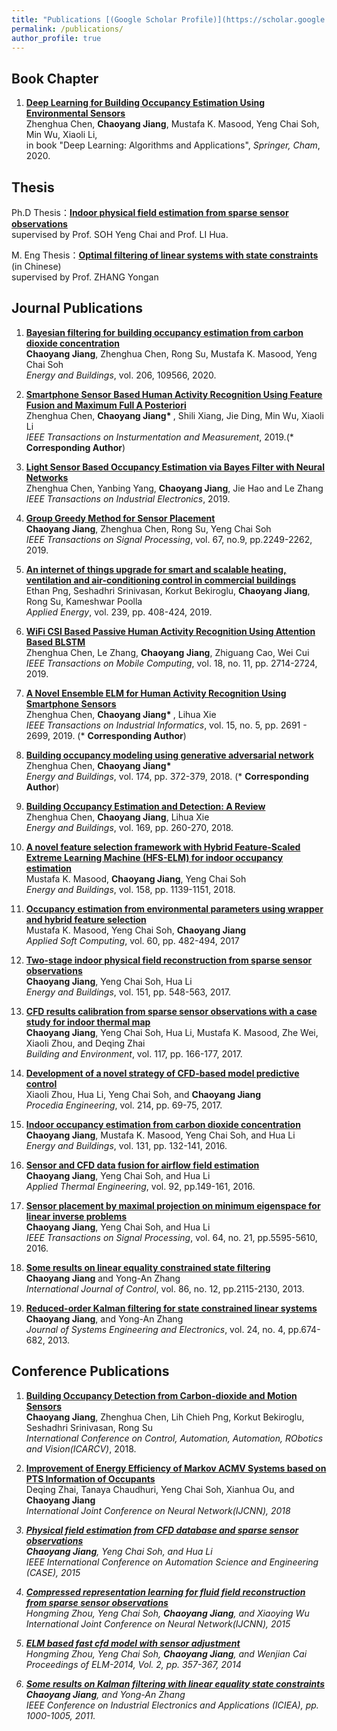 ```yaml
---
title: "Publications [(Google Scholar Profile)](https://scholar.google.com/citations?hl=en&user=0-T9nE0AAAAJ)"
permalink: /publications/
author_profile: true
---
```


## Book Chapter
1. <b>[Deep Learning for Building Occupancy Estimation Using Environmental Sensors](https://link.springer.com/chapter/10.1007/978-3-030-31760-7_11)</b> <br> 
Zhenghua Chen, <b>Chaoyang Jiang</b>, Mustafa K. Masood, Yeng Chai Soh, Min Wu, Xiaoli Li,<br> in book
"Deep Learning: Algorithms and Applications", <i>Springer, Cham</i>, 2020.

## Thesis
Ph.D Thesis：<b>[Indoor physical field estimation from sparse sensor observations](https://dr.ntu.edu.sg/handle/10356/72572)</b><br>
                supervised by Prof. SOH Yeng Chai and Prof. LI Hua.

M. Eng Thesis：<b>[Optimal filtering of linear systems with state constraints](http://www.wanfangdata.com.cn/details/detail.do?_type=degree&id=D262398#)</b> (in Chinese)<br>
                  supervised by Prof. ZHANG Yongan
  
## Journal Publications
1. <b>[Bayesian filtering for building occupancy estimation from carbon dioxide concentration](https://www.sciencedirect.com/science/article/pii/S0378778819312721)</b> <br>
<b>Chaoyang Jiang</b>, Zhenghua Chen, Rong Su,  Mustafa K. Masood, Yeng Chai Soh<br>
<i>Energy and Buildings</i>, vol. 206, 109566, 2020.


1. <b>[Smartphone Sensor Based Human Activity Recognition Using Feature Fusion and Maximum Full A Posteriori](https://ieeexplore.ieee.org/document/8856227)</b> <br>
Zhenghua Chen, <b>Chaoyang Jiang* </b>, Shili Xiang, Jie Ding, Min Wu, Xiaoli Li<br>
<i>IEEE Transactions on Insturmentation and Measurement</i>, 2019.(* <b>Corresponding Author</b>)


1. <b>[Light Sensor Based Occupancy Estimation via Bayes Filter with Neural Networks](https://ieeexplore.ieee.org/document/8798996)</b> <br> 
Zhenghua Chen, Yanbing Yang, <b>Chaoyang Jiang</b>, Jie Hao and Le Zhang<br>
<i>IEEE Transactions on Industrial Electronics</i>, 2019.


1. <b>[Group Greedy Method for Sensor Placement](https://ieeexplore.ieee.org/abstract/document/8658116)</b> <br> 
<b>Chaoyang Jiang</b>, Zhenghua Chen, Rong Su, Yeng Chai Soh<br>
<i>IEEE Transactions on Signal Processing</i>, vol. 67, no.9, pp.2249-2262, 2019.

1. <b>[An internet of things upgrade for smart and scalable heating, ventilation and air-conditioning control in commercial buildings](https://www.sciencedirect.com/science/article/pii/S0306261919302582)</b> <br> 
Ethan Png, Seshadhri Srinivasan, Korkut Bekiroglu, <b>Chaoyang Jiang</b>, Rong Su, Kameshwar Poolla<br>
<i>Applied Energy</i>, vol. 239, pp. 408-424, 2019.

1. <b>[WiFi CSI Based Passive Human Activity Recognition Using Attention Based BLSTM](https://ieeexplore.ieee.org/abstract/document/8514811)</b> <br> 
Zhenghua Chen, Le Zhang, <b>Chaoyang Jiang</b>, Zhiguang Cao, Wei Cui<br>
<i>IEEE Transactions on Mobile Computing</i>, vol. 18, no. 11, pp. 2714-2724, 2019. 

1. <b>[A Novel Ensemble ELM for Human Activity Recognition Using Smartphone Sensors](https://ieeexplore.ieee.org/abstract/document/8462779)</b> <br> 
Zhenghua Chen, <b>Chaoyang Jiang* </b>, Lihua Xie<br>
<i>IEEE Transactions on Industrial Informatics</i>, vol. 15, no. 5, pp. 2691 - 2699, 2019. (* <b>Corresponding Author</b>)


1. <b>[Building occupancy modeling using generative adversarial network](https://www.sciencedirect.com/science/article/pii/S0378778818310831)</b> <br> 
Zhenghua Chen, <b>Chaoyang Jiang* </b><br>
<i>Energy and Buildings</i>, vol. 174, pp. 372-379, 2018. (* <b>Corresponding Author</b>)

1. <b>[Building Occupancy Estimation and Detection: A Review](https://www.sciencedirect.com/science/article/pii/S0378778818301506)</b> <br> 
Zhenghua Chen, <b>Chaoyang Jiang</b>, Lihua Xie<br>
<i>Energy and Buildings</i>, vol. 169, pp. 260-270, 2018.

1. <b>[A novel feature selection framework with Hybrid Feature-Scaled Extreme Learning Machine (HFS-ELM) for indoor occupancy estimation](https://www.sciencedirect.com/science/article/pii/S0378778817300798)</b> <br> 
Mustafa K. Masood, <b>Chaoyang Jiang</b>, Yeng Chai Soh<br>
<i>Energy and Buildings</i>, vol. 158, pp. 1139-1151, 2018.

1. <b>[Occupancy estimation from environmental parameters using wrapper and hybrid feature selection](https://www.sciencedirect.com/science/article/pii/S1568494617304040)</b> <br> 
Mustafa K. Masood,  Yeng Chai Soh, <b>Chaoyang Jiang</b> <br>
<i>Applied Soft Computing</i>, vol. 60, pp. 482-494, 2017

1. <b>[Two-stage indoor physical field reconstruction from sparse sensor observations](https://www.sciencedirect.com/science/article/pii/S0378778817311507)</b> <br> 
<b>Chaoyang Jiang</b>, Yeng Chai Soh, Hua Li<br>
<i>Energy and Buildings</i>, vol. 151, pp. 548-563, 2017.

1. <b>[CFD results calibration from sparse sensor observations with a case study for indoor thermal map](https://www.sciencedirect.com/science/article/pii/S0360132317300677)</b> <br> 
<b>Chaoyang Jiang</b>, Yeng Chai Soh, Hua Li, Mustafa K. Masood, Zhe Wei, Xiaoli Zhou, and Deqing Zhai<br>
<i>Building and Environment</i>, vol. 117, pp. 166-177, 2017.

1. <b>[Development of a novel strategy of CFD-based model predictive control](https://www.sciencedirect.com/science/article/pii/S1877705817333660)</b> <br> 
Xiaoli Zhou, Hua Li, Yeng Chai Soh, and <b>Chaoyang Jiang</b><br>
<i>Procedia Engineering</i>, vol. 214, pp. 69-75, 2017.

1. <b>[Indoor occupancy estimation from carbon dioxide concentration](https://www.sciencedirect.com/science/article/pii/S0378778816308027)</b> <br> 
<b>Chaoyang Jiang</b>, Mustafa K. Masood, Yeng Chai Soh, and Hua Li<br>
<i>Energy and Buildings</i>, vol. 131, pp. 132-141, 2016.

1. <b>[Sensor and CFD data fusion for airflow field estimation](https://www.sciencedirect.com/science/article/pii/S1359431115010030)</b> <br> 
<b>Chaoyang Jiang</b>, Yeng Chai Soh, and Hua Li<br>
<i>Applied Thermal Engineering</i>, vol. 92, pp.149-161, 2016.

1. <b>[Sensor placement by maximal projection on minimum eigenspace for linear inverse problems](https://ieeexplore.ieee.org/abstract/document/7480383)</b> <br> 
<b>Chaoyang Jiang</b>, Yeng Chai Soh, and Hua Li<br>
<i>IEEE Transactions on Signal Processing</i>, vol. 64, no. 21, pp.5595-5610, 2016.

1. <b>[Some results on linear equality constrained state filtering](https://www.tandfonline.com/doi/full/10.1080/00207179.2013.801565)</b> <br> 
<b>Chaoyang Jiang</b> and Yong-An Zhang<br>
<i>International Journal of Control</i>, vol. 86, no. 12, pp.2115-2130, 2013.

1. <b>[Reduced-order Kalman filtering for state constrained linear systems](https://www.researchgate.net/publication/260650962_Reduced-order_Kalman_filtering_for_state_constrained_linear_systems)</b> <br> 
<b>Chaoyang Jiang</b>, and Yong-An Zhang<br>
<i>Journal of Systems Engineering and Electronics</i>, vol. 24, no. 4, pp.674-682, 2013.

## Conference Publications

1. <b>[Building Occupancy Detection from Carbon-dioxide and Motion Sensors](https://ieeexplore.ieee.org/abstract/document/8581229)</b><br>
<b>Chaoyang Jiang</b>, Zhenghua Chen, Lih Chieh Png, Korkut Bekiroglu, Seshadhri Srinivasan, Rong Su<br>
<i>International Conference on Control, Automation, Automation, RObotics and Vision(ICARCV)</i>, 2018.

1. <b>[Improvement of Energy Efficiency of Markov ACMV Systems based on PTS Information of Occupants](https://ieeexplore.ieee.org/abstract/document/8489214/)</b><br>
Deqing Zhai, Tanaya Chaudhuri, Yeng Chai Soh, Xianhua Ou, and <b>Chaoyang Jiang</b><br>
<i> International Joint Conference on Neural Network(IJCNN), 2018

1. <b>[Physical field estimation from CFD database and sparse sensor observations](https://ieeexplore.ieee.org/abstract/document/7294277/)</b><br>
<b>Chaoyang Jiang</b>, Yeng Chai Soh, and Hua Li<br>
<i>IEEE International Conference on Automation Science and Engineering (CASE)</i>, 2015

1. <b>[Compressed representation learning for fluid field reconstruction from sparse sensor observations](https://ieeexplore.ieee.org/abstract/document/7280519/)</b><br>
Hongming Zhou, Yeng Chai Soh, <b>Chaoyang Jiang</b>, and Xiaoying Wu<br>
<i> International Joint Conference on Neural Network(IJCNN)<i>, 2015

1. <b>[ELM based fast cfd model with sensor adjustment](https://link.springer.com/chapter/10.1007/978-3-319-14066-7_34)</b><br>
Hongming Zhou, Yeng Chai Soh, <b>Chaoyang Jiang</b>, and Wenjian Cai<br>
<i> Proceedings of ELM-2014<i>, Vol. 2, pp. 357-367, 2014

1. <b>[Some results on Kalman filtering with linear equality state constraints](https://ieeexplore.ieee.org/abstract/document/5975734/)</b><br>
<b>Chaoyang Jiang</b>, and Yong-An Zhang<br>
<i> IEEE Conference on Industrial Electronics and Applications (ICIEA),</i> pp. 1000-1005, 2011.
